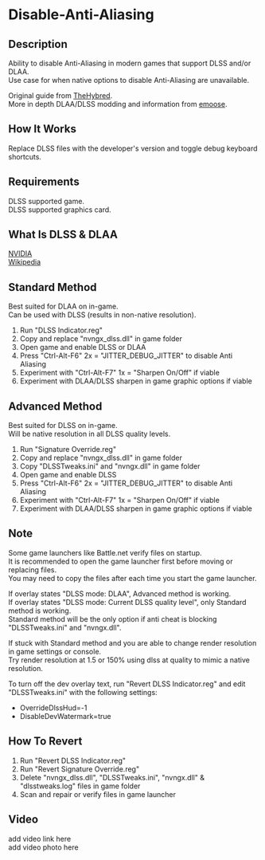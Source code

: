 # Disable-Anti-Aliasing

## Description
Ability to disable Anti-Aliasing in modern games that support DLSS and/or DLAA.<br>
Use case for when native options to disable Anti-Aliasing are unavailable.<br>

Original guide from [TheHybred](<https://www.reddit.com/r/MotionClarity/comments/1d206jv/disable_forced_antialiasing_with_dlss>).<br>
More in depth DLAA/DLSS modding and information from [emoose](<https://github.com/emoose/DLSSTweaks>).

## How It Works
Replace DLSS files with the developer's version and toggle debug keyboard shortcuts.

## Requirements
DLSS supported game.<br>
DLSS supported graphics card.

## What Is DLSS & DLAA
[NVIDIA](<https://developer.nvidia.com/rtx/streamline#:~:text=NVIDIA%20DLAA%20is%20an%20AI,higher%20levels%20of%20image%20quality.>)<br>
[Wikipedia](<https://en.wikipedia.org/wiki/Deep_learning_super_sampling>)

## Standard Method
Best suited for DLAA on in-game.<br>
Can be used with DLSS (results in non-native resolution).

1. Run "DLSS Indicator.reg"
2. Copy and replace "nvngx_dlss.dll" in game folder
3. Open game and enable DLSS or DLAA
4. Press "Ctrl-Alt-F6" 2x = "JITTER_DEBUG_JITTER" to disable Anti Aliasing
5. Experiment with "Ctrl-Alt-F7" 1x = "Sharpen On/Off" if viable
6. Experiment with DLAA/DLSS sharpen in game graphic options if viable

## Advanced Method
Best suited for DLSS on in-game.<br>
Will be native resolution in all DLSS quality levels.

1. Run "Signature Override.reg"
2. Copy and replace "nvngx_dlss.dll" in game folder
3. Copy "DLSSTweaks.ini" and "nvngx.dll" in game folder
4. Open game and enable DLSS
5. Press "Ctrl-Alt-F6" 2x = "JITTER_DEBUG_JITTER" to disable Anti Aliasing
6. Experiment with "Ctrl-Alt-F7" 1x = "Sharpen On/Off" if viable
7. Experiment with DLAA/DLSS sharpen in game graphic options if viable

## Note
Some game launchers like Battle.net verify files on startup.<br>
It is recommended to open the game launcher first before moving or replacing files.<br>
You may need to copy the files after each time you start the game launcher.

If overlay states "DLSS mode: DLAA", Advanced method is working.<br>
If overlay states "DLSS mode: Current DLSS quality level", only Standard method is working.<br>
Standard method will be the only option if anti cheat is blocking "DLSSTweaks.ini" and "nvngx.dll".

If stuck with Standard method and you are able to change render resolution in game settings or console.<br>
Try render resolution at 1.5 or 150% using dlss at quality to mimic a native resolution.

To turn off the dev overlay text, run "Revert DLSS Indicator.reg" and edit "DLSSTweaks.ini" with the following settings:
- OverrideDlssHud=-1
- DisableDevWatermark=true

## How To Revert
1. Run "Revert DLSS Indicator.reg"
2. Run "Revert Signature Override.reg"
3. Delete "nvngx_dlss.dll", "DLSSTweaks.ini", "nvngx.dll" & "dlsstweaks.log" files in game folder
4. Scan and repair or verify files in game launcher

## Video
add video link here <br>
add video photo here
